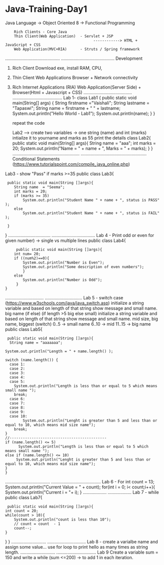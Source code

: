 # Java-Training-Day1
Java Language -> Object Oriented 
			8 -> Functional Programming
			
		Rich Clients - Core Java
		Thin Client(Web Application)  - Servlet + JSP
											------------> HTML + JavaScript + CSS
		Web Application(MVC+RIA)	  - Struts / Spring framework
............................................
...........................................
    Development

1. Rich Client
		Download exe, install
		RAM, CPU, 

2. Thin Client
		Web Applications
		Browser + Network connectivity

3. Rich Internet Applications (RIA)
		Web Application(Server Side) + 
				Browser(Html + Javascript + CSS)
.......................................
........................................
        Lab 1- 
	class Lab1
		{
		 public static void main(String[] args) {
				String firstname ="Vaishali";
				String lastname = "Tapaswi";
				String name = firstname + "  " + lastname;
				System.out.println("Hello World - Lab1");
				System.out.println(name);
			}
		}

	repeat the code
	
	Lab2 --> create two variables -> one string (name) and int (marks)
		intiailze it to yourname and marks as 55
		print the details
		class Lab2{
			public static void main(String[] args){
				String name = "aaa";
				int marks = 20;
				System.out.println("Name = " + name  + ", Marks = " + marks);
			}
		}
    ......................................................
    .....................................................
    Conditional Statements (https://www.tutorialspoint.com/compile_java_online.php)

Lab3 - show "Pass" if marks >=35
public class Lab3{

     public static void main(String []args){
        String name  = "Seema";
        int marks = 20;
        if (marks >= 35)
            System.out.println("Student Name " + name + ", status is PASS" );
        else
            System.out.println("Student Name " + name + ", status is FAIL" );
            
     }
}
..................................
...................................
Lab 4 - Print odd or even for given number) -> single vs multiple lines
	public class Lab4{

	     public static void main(String []args){
		int num= 20;
		if ((num%2)==0){
			System.out.println("Number is Even");
			System.out.println("Some description of even numbers");
			}
		else
			System.out.println("Number is Odd");
	     }
	}
  ...............................
  ..............................
  Lab 5 - switch case (https://www.w3schools.com/java/java_switch.asp)
	initialize a string variable and based on length of that string show message and small name. big name (if else) (if length >5 big else small)
	initialize a string variable and based on length of that string show message and small name. mid size, big name, biggest (switch)
				0..5 -> small name
				6..10 -> mid
				11..15 -> big name
	public class Lab5{

     public static void main(String []args){
      String name = "aaaaaaa";
	
    System.out.println("Length = " + name.length() );
 
	switch (name.length()) {
	  case 1:
	  case 2:
	  case 3:
	  case 4: 
	  case 5:
	    System.out.println("Length is less than or equal to 5 which means small name ");
	    break;
	  case 6:
	  case 7:
	  case 8:
	  case 9:
	  case 10:
		    System.out.println("Lenght is greater than 5 and less than or equal to 10, which means mid size name");
	    break;
	}
	//--------------------------------------------
	if (name.length() <= 5)
		  System.out.println("Length is less than or equal to 5 which means small name ");
	else if (name.length() <= 10)
		 System.out.println("Lenght is greater than 5 and less than or equal to 10, which means mid size name"); 
	}
	}
  ....................................
  ........................................
  Lab 6 - For 
	int count = 13;
    	System.out.println("Current Value = " + count);
	for(int i = 0; i< count;i++){
		System.out.println("Current i = "+ i);
	}
  ...................
  ...................
  Lab 7 - while 
public class Lab7{

     public static void main(String []args){
	int count = 20;
	while(count > 10){
		System.out.println("count is less than 10");
		// count = count  - 1 
		count--;
	}
}
}
............................
...............................
Lab 8 - create a varialbe name and assign some value...
	use for loop to print hello as many times as string length.
  ............................
  ................................
  Lab 9
	Create a variable sum = 150 and write a while (sum <=200) -> to add 1 in each iteration.

